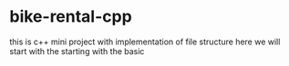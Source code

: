 # bike-rental-cpp
this is c++ mini project with implementation of file structure
here we will start with the starting with the basic
